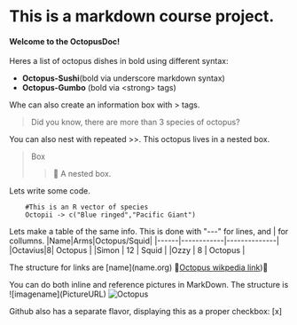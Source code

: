 # This is a markdown course project.

#### Welcome to the OctopusDoc!

Heres a list of octopus  dishes in bold using different syntax:
*  __Octopus-Sushi__(bold via underscore markdown syntax)
* <strong>Octopus-Gumbo</strong> (bold via \<strong\> tags)

Whe can also create an information box with \> tags.

>Did you know, there are more than 3 species of octopus?

You can also nest with repeated \>\>.
This octopus lives in a nested box.
> Box
> >🐙 A nested box.

Lets write some code.
```
	#This is an R vector of species
	Octopii -> c("Blue ringed","Pacific Giant")

```
Lets make a table of the same info.
This is done with "---" for lines, and | for collumns.
|Name|Arms|Octopus/Squid|
|------|------------|--------------|
|Octavius|8| Octopus					|
|Simon	|	12	| Squid								|
|Ozzy	|		8		| Octopus								|

The structure for links are [name]\(name.org\)
🐙[Octopus wikpedia link](https://en.wikipedia.org/wiki/Octopus))🐙

You can do both inline and reference pictures in MarkDown.
The structure is \!\[imagename\]\(PictureURL\)
![Octopus](https://upload.wikimedia.org/wikipedia/commons/thumb/5/57/Octopus2.jpg/788px-Octopus2.jpg)

Github also has a separate flavor, displaying this as a proper checkbox:
[x]

